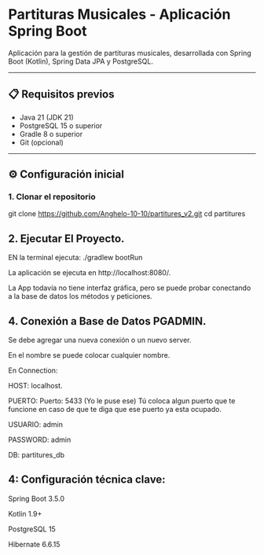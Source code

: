 # Partituras Musicales - Aplicación Spring Boot

Aplicación para la gestión de partituras musicales, desarrollada con Spring Boot (Kotlin), Spring Data JPA y PostgreSQL.

---

## 📋 Requisitos previos

- Java 21 (JDK 21)
- PostgreSQL 15 o superior
- Gradle 8 o superior
- Git (opcional)

---

## ⚙️ Configuración inicial

### 1. Clonar el repositorio
git clone https://github.com/Anghelo-10-10/partitures_v2.git
cd partitures

## 2. Ejecutar El Proyecto.
   EN la terminal ejecuta: ./gradlew bootRun

   La aplicación se ejecuta en http://localhost:8080/.

   La App todavía no tiene interfaz gráfica, pero se puede probar conectando a la base de datos los métodos y peticiones.

   
## 4. Conexión a Base de Datos PGADMIN.

   Se debe agregar una nueva conexión o un nuevo server.
   
   En el nombre se puede colocar cualquier nombre.
   
   En Connection:
   
   HOST: localhost.
   
   PUERTO: Puerto: 5433 (Yo le puse ese) Tú coloca algun puerto que te funcione en caso de que te diga que ese puerto ya esta ocupado.
   
   USUARIO: admin
   
   PASSWORD: admin
   
   DB: partitures_db
   
## 4: Configuración técnica clave:

  Spring Boot 3.5.0

  Kotlin 1.9+

  PostgreSQL 15

  Hibernate 6.6.15
